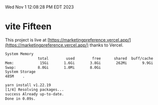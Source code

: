 Wed Nov  1 12:08:28 PM EDT 2023

# vite Fifteen


This project is live at [https://marketingpreference.vercel.app/](https://marketingpreference.vercel.app/) thanks to Vercel.

```bash
System Memory
               total        used        free      shared  buff/cache   available
Mem:            15Gi       1.6Gi       3.8Gi       262Mi       9.9Gi        12Gi
Swap:          8.0Gi       1.0Mi       8.0Gi
System Storage
485M	.
```
```bash
yarn install v1.22.19
[1/4] Resolving packages...
success Already up-to-date.
Done in 0.09s.
```
